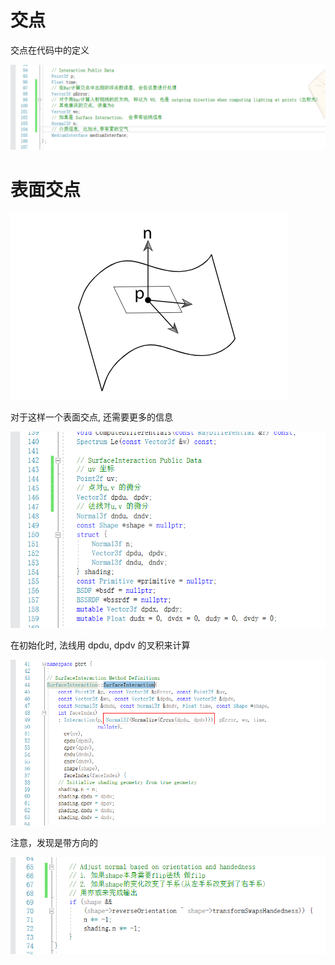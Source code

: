 ﻿
# 交点

交点在代码中的定义

![1](02_12/1.png)

# 表面交点

![2](02_12/2.png)

对于这样一个表面交点, 还需要更多的信息

![3](02_12/3.png)

在初始化时, 法线用 dpdu, dpdv 的叉积来计算

![4](02_12/4.png)

注意，发现是带方向的

![5](02_12/5.png)






